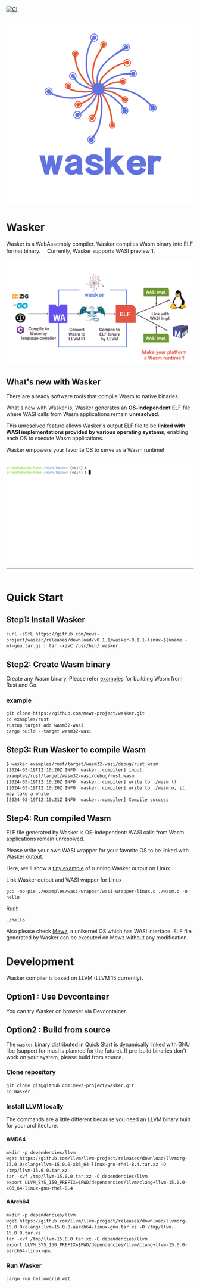 [![CI](https://github.com/mewz-project/wasker/actions/workflows/ci.yaml/badge.svg)](https://github.com/mewz-project/wasker/actions/workflows/ci.yaml)

![Wasker_logo](./doc/assets/wasker.png "Wasker_logo")

# Wasker

Wasker is a WebAssembly compiler.
Wasker compiles Wasm binary into ELF format binary.　
Currently, Wasker supports WASI preview 1.

![Wasker_architecture](./doc/assets/wasker_architecture.png "Wasker_architecture")

## What's new with Wasker

There are already software tools that compile Wasm to native binaries.

What's new with Wasker is, Wasker generates an **OS-independent** ELF file where WASI calls from Wasm applications remain **unresolved**.

This unresolved feature allows Wasker's output ELF file to be **linked with WASI implementations provided by various operating systems**, enabling each OS to execute Wasm applications.

Wasker empowers your favorite OS to serve as a Wasm runtime!

![demo](./doc/assets/wasker.gif)


# Quick Start

## Step1: Install Wasker
```
curl -sSfL https://github.com/mewz-project/wasker/releases/download/v0.1.1/wasker-0.1.1-linux-$(uname -m)-gnu.tar.gz | tar -xzvC /usr/bin/ wasker
```

## Step2: Create Wasm binary
Create any Wasm binary.
Please refer [examples](./examples) for building Wasm from Rust and Go. 
### example
```
git clone https://github.com/mewz-project/wasker.git
cd examples/rust
rustup target add wasm32-wasi
cargo build --target wasm32-wasi
```

## Step3: Run Wasker to compile Wasm
```
$ wasker examples/rust/target/wasm32-wasi/debug/rust.wasm
[2024-03-19T12:10:20Z INFO  wasker::compiler] input: examples/rust/target/wasm32-wasi/debug/rust.wasm
[2024-03-19T12:10:20Z INFO  wasker::compiler] write to ./wasm.ll
[2024-03-19T12:10:20Z INFO  wasker::compiler] write to ./wasm.o, it may take a while
[2024-03-19T12:10:21Z INFO  wasker::compiler] Compile success
```

## Step4: Run compiled Wasm

ELF file generated by Wasker is OS-independent: WASI calls from Wasm applications remain unresolved.

Please write your own WASI wrapper for your favorite OS to be linked with Wasker output.

Here, we'll show a [tiny example](./examples/wasi-wrapper/wasi-wrapper-linux.c) of running Wasker output on Linux.

Link Wasker output and WASI wapper for Linux
```
gcc -no-pie ./examples/wasi-wrapper/wasi-wrapper-linux.c ./wasm.o -o hello
```

Run!!
```
./hello
```

Also please check [Mewz](https://github.com/Mewz-project/Mewz.git), a unikernel OS which has WASI interface. 
ELF file generated by Wasker can be executed on Mewz without any modification.



# Development
Wasker compiler is based on LLVM (LLVM 15 currently).


## Option1 : Use Devcontainer
You can try Wasker on browser via Devcontainer.

## Option2 : Build from source

The `wasker` binary distributed in Quick Start is dynamically linked with GNU libc (support for musl is planned for the future).
If pre-build binaries don't work on your system, please build from source.

### Clone repository
```
git clone git@github.com:mewz-project/wasker.git
cd Wasker
```

### Install LLVM locally
The commands are a little different because you need an LLVM binary built for your architecture.
#### AMD64
```
mkdir -p dependencies/llvm
wget https://github.com/llvm/llvm-project/releases/download/llvmorg-15.0.0/clang+llvm-15.0.0-x86_64-linux-gnu-rhel-8.4.tar.xz -O /tmp/llvm-15.0.0.tar.xz
tar -xvf /tmp/llvm-15.0.0.tar.xz -C dependencies/llvm
export LLVM_SYS_150_PREFIX=$PWD/dependencies/llvm/clang+llvm-15.0.0-x86_64-linux-gnu-rhel-8.4
```

#### AArch64
```
mkdir -p dependencies/llvm
wget https://github.com/llvm/llvm-project/releases/download/llvmorg-15.0.0/clang+llvm-15.0.0-aarch64-linux-gnu.tar.xz -O /tmp/llvm-15.0.0.tar.xz
tar -xvf /tmp/llvm-15.0.0.tar.xz -C dependencies/llvm
export LLVM_SYS_150_PREFIX=$PWD/dependencies/llvm/clang+llvm-15.0.0-aarch64-linux-gnu
```

### Run Wasker
```
cargo run helloworld.wat
```

